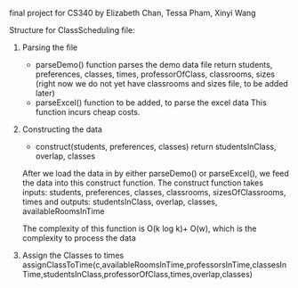 final project for CS340 by Elizabeth Chan, Tessa Pham, Xinyi Wang



Structure for ClassScheduling file:
    
1. Parsing the file
    - parseDemo() function parses the demo data file
        return students, preferences, classes, times, professorOfClass, classrooms, sizes
        (right now we do not yet have classrooms and sizes file, to be added later)
    - parseExcel() function to be added, to parse the excel data
This function incurs cheap costs.
2. Constructing the data
    - construct(students, preferences, classes)
        return studentsInClass, overlap, classes
    
    After we load the data in by either parseDemo() or parseExcel(), we feed the 
    data into this construct function. The construct function takes inputs:
        students, preferences, classes, classrooms, sizesOfClassrooms, times
    and outputs:
        studentsInClass, overlap, classes, availableRoomsInTime
        
    The complexity of this function is O(k log k)+ O(w), which is the complexity to 
    process the data
3. Assign the Classes to times
    assignClassToTime(c,availableRoomsInTime,professorsInTime,classesInTime,studentsInClass,professorOfClass,times,overlap,classes)

